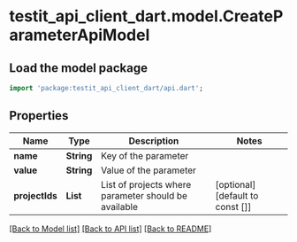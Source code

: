 # testit_api_client_dart.model.CreateParameterApiModel

## Load the model package
```dart
import 'package:testit_api_client_dart/api.dart';
```

## Properties
Name | Type | Description | Notes
------------ | ------------- | ------------- | -------------
**name** | **String** | Key of the parameter | 
**value** | **String** | Value of the parameter | 
**projectIds** | **List<String>** | List of projects where parameter should be available | [optional] [default to const []]

[[Back to Model list]](../README.md#documentation-for-models) [[Back to API list]](../README.md#documentation-for-api-endpoints) [[Back to README]](../README.md)


